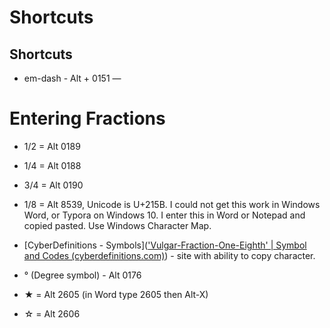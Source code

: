 # Shortcuts

## Shortcuts

- em-dash - Alt + 0151 —

# Entering Fractions

- 1/2 = Alt 0189
- 1/4 = Alt 0188
- 3/4 = Alt 0190
- 1/8 = Alt 8539, Unicode is U+215B.    I could not get this work in Windows Word, or Typora on Windows 10.   I enter this in Word or Notepad and copied pasted.  Use Windows Character Map.

- [CyberDefinitions - Symbols](['Vulgar-Fraction-One-Eighth' | Symbol and Codes (cyberdefinitions.com)](https://www.cyberdefinitions.com/symbols/fraction-symbols/Vulgar-Fraction-One-Eighth.html)) - site with ability to copy character.
- ° (Degree symbol) - Alt 0176
- ★ = Alt 2605  (in Word type 2605 then Alt-X)
- ☆ = Alt 2606